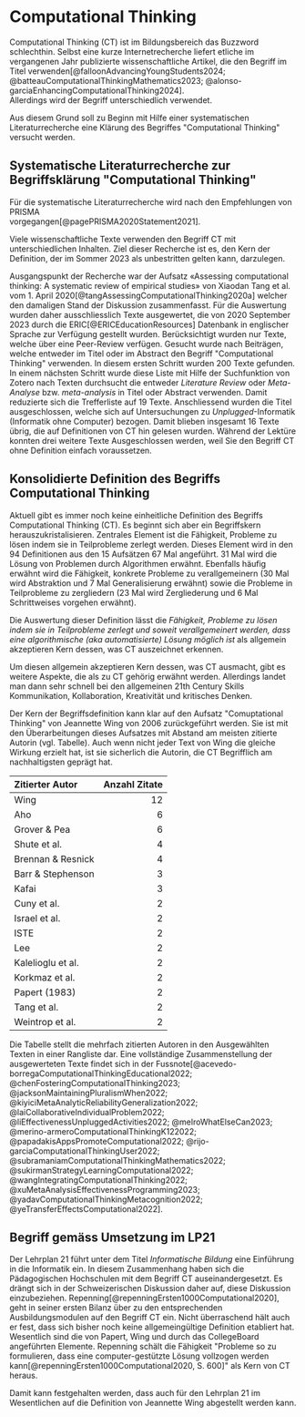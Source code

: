 # Computational Thinking

Computational Thinking (CT) ist im Bildungsbereich das Buzzword
schlechthin. 
Selbst eine kurze Internetrecherche liefert etliche im vergangenen Jahr
publizierte wissenschaftliche Artikel, die den Begriff im Titel
verwenden[@falloonAdvancingYoungStudents2024;
@batteauComputationalThinkingMathematics2023;
@alonso-garciaEnhancingComputationalThinking2024].  
Allerdings wird der Begriff unterschiedlich verwendet. 

Aus diesem Grund soll zu Beginn mit Hilfe einer systematischen
Literaturrecherche eine Klärung des Begriffes "Computational Thinking"
versucht werden.


## Systematische Literaturrecherche zur Begriffsklärung "Computational Thinking"

Für die systematische Literaturrecherche wird nach den Empfehlungen von PRISMA  
vorgegangen[@pagePRISMA2020Statement2021].

Viele wissenschaftliche Texte verwenden den Begriff CT mit
unterschiedlichen Inhalten. Ziel dieser Recherche ist 
es, den Kern der Definition, der im Sommer 2023 als unbestritten gelten
kann, darzulegen.

Ausgangspunkt der Recherche war der Aufsatz «Assessing computational thinking: A systematic review of empirical
studies» von Xiaodan Tang et al. vom 1. April
2020[@tangAssessingComputationalThinking2020a] welcher den damaligen
Stand der Diskussion zusammenfasst. 
Für die Auswertung wurden daher ausschliesslich Texte ausgewertet, die
von 2020 September 2023 durch
die ERIC[@ERICEducationResources] Datenbank in englischer Sprache zur
Verfügung gestellt wurden. Berücksichtigt wurden nur Texte, welche über
eine Peer-Review verfügen.
Gesucht wurde nach Beiträgen, welche entweder im Titel oder im Abstract
den Begriff "Computational Thinking" verwenden.
In diesem ersten Schritt wurden 200 Texte gefunden. In einem nächsten
Schritt wurde diese Liste mit Hilfe der Suchfunktion von Zotero nach
Texten durchsucht die entweder *Literature Review* oder *Meta-Analyse*
bzw. *meta-analysis*
in Titel oder Abstract verwenden. Damit reduzierte sich die Trefferliste
auf 19 Texte. Anschliessend wurden die Titel ausgeschlossen, welche sich
auf Untersuchungen zu *Unplugged*-Informatik (Informatik ohne Computer)
bezogen. Damit blieben insgesamt 16 Texte übrig, die auf Definitionen
von CT hin gelesen wurden. Während der Lektüre konnten drei weitere
Texte Ausgeschlossen werden, weil Sie den Begriff CT ohne Definition
einfach voraussetzen.

## Konsolidierte Definition des Begriffs Computational Thinking

Aktuell gibt es immer noch keine einheitliche Definition des Begriffs
Computational Thinking (CT). Es beginnt sich aber ein Begriffskern
herauszukristalisieren. Zentrales Element ist die Fähigkeit, Probleme zu
lösen indem sie in Teilprobleme zerlegt werden. Dieses Element wird in
den 94 Definitionen aus den 15 Aufsätzen 67 Mal angeführt. 31 Mal wird die
Lösung von Problemen durch Algorithmen erwähnt. Ebenfalls häufig erwähnt
wird die Fähigkeit, konkrete Probleme zu verallgemeinern (30 Mal wird
Abstraktion und 7 Mal Generalisierung erwähnt) sowie die Probleme in
Teilprobleme zu zergliedern (23 Mal wird Zergliederung und 6 Mal
Schrittweises vorgehen erwähnt).

Die Auswertung dieser Definition lässt die *Fähigkeit, Probleme zu lösen
indem sie in Teilprobleme zerlegt und soweit verallgemeinert werden,
dass eine algorithmische (aka automatisierte) Lösung möglich ist* als
allgemein akzeptieren Kern dessen, was CT auszeichnet erkennen.

Um diesen allgemein akzeptieren Kern dessen, was CT ausmacht, gibt es
weitere Aspekte, die als zu CT gehörig erwähnt werden. Allerdings landet
man dann sehr schnell bei den allgemeinen 21th Century Skills
Kommunikation, Kollaboration, Kreativität und kritisches Denken.

Der Kern der Begriffsdefinition kann klar auf den Aufsatz "Comuptational
Thinking" von Jeannette Wing von 2006 zurückgeführt werden. Sie ist mit
den Überarbeitungen dieses Aufsatzes mit Abstand am meisten zitierte
Autorin (vgl. Tabelle). Auch wenn nicht jeder Text von Wing die gleiche
Wirkung erzielt hat, ist sie sicherlich die Autorin, die CT Begrifflich
am nachhaltigsten geprägt hat.

| Zitierter Autor | Anzahl Zitate |
| :--- | ---: |
| Wing | 12 |
| Aho  | 6 |
| Grover & Pea | 6 |
| Shute et al. | 4 |
| Brennan & Resnick | 4 |
| Barr & Stephenson | 3 |
| Kafai | 3 |
| Cuny et al. |	2	|
| Israel et al. | 2 |
| ISTE |	2	|
| Lee |	2 |
| Kalelioglu et al. |	2	|
| Korkmaz et al. |	2	|
| Papert (1983)	|	2 |
| Tang et al. |	2	|
| Weintrop et al. |	2 |

Die Tabelle stellt die mehrfach zitierten Autoren in den Ausgewählten
Texten in einer Rangliste
dar. Eine vollständige Zusammenstellung der ausgewerteten Texte findet
sich in der 
Fussnote[@acevedo-borregaComputationalThinkingEducational2022;
@chenFosteringComputationalThinking2023;
@jacksonMaintainingPluralismWhen2022;
@kiyiciMetaAnalyticReliabilityGeneralization2022;
@laiCollaborativeIndividualProblem2022;
@liEffectivenessUnpluggedActivities2022; @melroWhatElseCan2023;
@merino-armeroComputationalThinkingK122022;
@papadakisAppsPromoteComputational2022;
@rijo-garciaComputationalThinkingUser2022; 
@subramaniamComputationalThinkingMathematics2022;
@sukirmanStrategyLearningComputational2022;
@wangIntegratingComputationalThinking2022;
@xuMetaAnalysisEffectivenessProgramming2023;
@yadavComputationalThinkingMetacognition2022;
@yeTransferEffectsComputational2022]. 



## Begriff gemäss Umsetzung im LP21

Der Lehrplan 21 führt unter dem Titel *Informatische Bildung* eine
Einführung in die Informatik ein. In diesem Zusammenhang haben sich die
Pädagogischen Hochschulen mit dem Begriff CT auseinandergesetzt. Es
drängt sich in der Schweizerischen Diskussion daher auf, diese
Diskussion einzubeziehen.
Repenning[@repenningErsten1000Computational2020], geht in seiner ersten
Bilanz über zu den entsprechenden Ausbildungsmodulen auf den Begriff CT
ein. Nicht überraschend hält auch er fest, dass sich bisher noch keine
allgemeingültige Definition etabliert hat. Wesentlich sind die von
Papert, Wing und durch das CollegeBoard angeführten Elemente. Repenning
schält die Fähigkeit "Probleme so zu formulieren, dass eine
computer-gestützte Lösung vollzogen werden
kann[@repenningErsten1000Computational2020, S. 600]" als Kern von CT
heraus. 

Damit kann festgehalten werden, dass auch für den Lehrplan 21 im
Wesentlichen auf die Definition von Jeannette Wing abgestellt werden
kann. 
